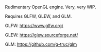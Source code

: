 Rudimentary OpenGL engine. Very, very WIP.

Requires GLFW, GLEW, and GLM.

GLFW: https://www.glfw.org/

GLEW: https://glew.sourceforge.net/

GLM: https://github.com/g-truc/glm
